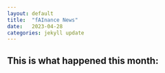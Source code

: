 ```yaml
---
layout: default
title:  "fAInance News"
date:   2023-04-28
categories: jekyll update
---
```

This is what happened this month:
-